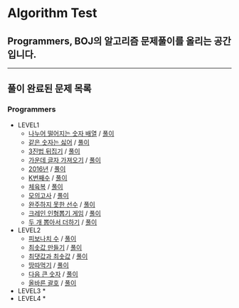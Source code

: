 # Algorithm Test
## Programmers, BOJ의 알고리즘 문제풀이를 올리는 공간입니다.

* * *
## 풀이 완료된 문제 목록
### Programmers
* LEVEL1
  * [나누어 떨어지는 숫자 배열](https://programmers.co.kr/learn/courses/30/lessons/12910) / [풀이](./src/programmers/level1/P12910.java)
  * [같은 숫자는 싫어](https://programmers.co.kr/learn/courses/30/lessons/12906) / [풀이](./src/programmers/level1/P12906.java)
  * [3진법 뒤집기](https://programmers.co.kr/learn/courses/30/lessons/68935) / [풀이](./src/programmers/level1/P68935.java)
  * [가운데 글자 가져오기](https://programmers.co.kr/learn/courses/30/lessons/12903) / [풀이](./src/programmers/level1/P12903.java)
  * [2016년](https://programmers.co.kr/learn/courses/30/lessons/12901) / [풀이](./src/programmers/level1/P12901.java)
  * [K번째수](https://programmers.co.kr/learn/courses/30/lessons/42748) / [풀이](./src/programmers/level1/P42748.java)
  * [체육복](https://programmers.co.kr/learn/courses/30/lessons/42862) / [풀이](./src/programmers/level1/P42862.java)
  * [모의고사](https://programmers.co.kr/learn/courses/30/lessons/42840) / [풀이](./src/programmers/level1/P42840.java)
  * [완주하지 못한 선수](https://programmers.co.kr/learn/courses/30/lessons/42576) / [풀이](./src/programmers/level1/P42576.java)
  * [크레인 인형뽑기 게임](https://programmers.co.kr/learn/courses/30/lessons/64061) / [풀이](./src/programmers/level1/P64061.java)
  * [두 개 뽑아서 더하기](https://programmers.co.kr/learn/courses/30/lessons/68644) / [풀이](./src/programmers/level1/P68644.java)
* LEVEL2
  * [피보나치 수](https://programmers.co.kr/learn/courses/30/lessons/12945) / [풀이](./src/programmers/level2/P12945.java)
  * [최솟값 만들기](https://programmers.co.kr/learn/courses/30/lessons/12941) / [풀이](./src/programmers/level2/P12941.java)
  * [최댓값과 최솟값](https://programmers.co.kr/learn/courses/30/lessons/12939) / [풀이](./src/programmers/level2/P12939.java)
  * [땅따먹기](https://programmers.co.kr/learn/courses/30/lessons/12913) / [풀이](./src/programmers/level2/P12913.java)
  * [다음 큰 숫자](https://programmers.co.kr/learn/courses/30/lessons/12911) / [풀이](./src/programmers/level2/P12911.java)
  * [올바른 괄호](https://programmers.co.kr/learn/courses/30/lessons/12909) / [풀이](./src/programmers/level2/P12909.java)
* LEVEL3
  * 
* LEVEL4
  *
    